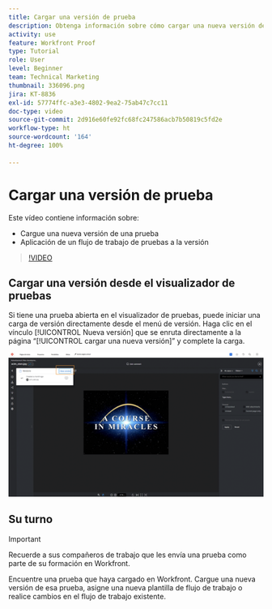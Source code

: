 ```yaml
---
title: Cargar una versión de prueba
description: Obtenga información sobre cómo cargar una nueva versión de una prueba y aplicar un flujo de trabajo de pruebas a la versión en  [!DNL  Workfront].
activity: use
feature: Workfront Proof
type: Tutorial
role: User
level: Beginner
team: Technical Marketing
thumbnail: 336096.png
jira: KT-8836
exl-id: 57774ffc-a3e3-4802-9ea2-75ab47c7cc11
doc-type: video
source-git-commit: 2d916e60fe92fc68fc247586acb7b50819c5fd2e
workflow-type: ht
source-wordcount: '164'
ht-degree: 100%

---
```


# Cargar una versión de prueba

Este vídeo contiene información sobre:

* Cargue una nueva versión de una prueba
* Aplicación de un flujo de trabajo de pruebas a la versión

>[!VIDEO](https://video.tv.adobe.com/v/336096/?quality=12&learn=on)

## Cargar una versión desde el visualizador de pruebas

Si tiene una prueba abierta en el visualizador de pruebas, puede iniciar una carga de versión directamente desde el menú de versión. Haga clic en el vínculo [!UICONTROL Nueva versión] que se enruta directamente a la página “[!UICONTROL cargar una nueva versión]” y complete la carga.

![Una imagen del visualizador de pruebas con el menú de versión expandido en la esquina superior izquierda y el vínculo [!UICONTROL Nueva versión] resaltado.](assets/upload-version-from-viewer.png)

## Su turno

>[!IMPORTANT]
>
>Recuerde a sus compañeros de trabajo que les envía una prueba como parte de su formación en Workfront.

Encuentre una prueba que haya cargado en Workfront. Cargue una nueva versión de esa prueba, asigne una nueva plantilla de flujo de trabajo o realice cambios en el flujo de trabajo existente.

<!--
### Learn more 
* Create a new version of a proof
-->
